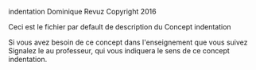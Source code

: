 indentation
Dominique Revuz Copyright 2016

Ceci est le fichier par default de description du Concept indentation

Si vous avez besoin de ce concept dans l'enseignement que vous suivez
 Signalez le au professeur, qui vous indiquera le sens de ce concept indentation.
